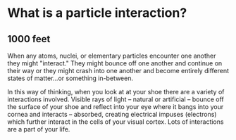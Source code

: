 # What is a particle interaction?

## 1000 feet

When any atoms, nuclei, or elementary particles encounter one another they might "interact." They might bounce off one another and continue on their way or they might crash into one another and become entirely different states of matter...or something in-between.

In this way of thinking, when you look at at your shoe there are a variety of interactions involved. Visible rays of light – natural or artificial – bounce off the surface of your shoe and reflect into your eye where it bangs into your  cornea and interacts – absorbed, creating electrical impuses (electrons) which further interact in the cells of your visual cortex. Lots of interactions are a part of your life.


